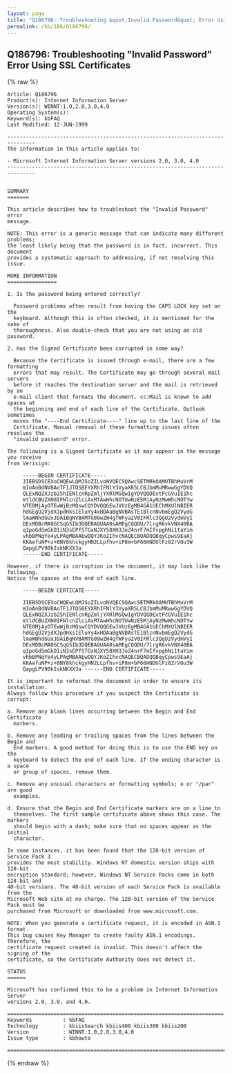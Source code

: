```yaml
---
layout: page
title: "Q186796: Troubleshooting &quot;Invalid Password&quot; Error Using SSL Certificates"
permalink: /kb/186/Q186796/
---
```


## Q186796: Troubleshooting &quot;Invalid Password&quot; Error Using SSL Certificates

{% raw %}

	Article: Q186796
	Product(s): Internet Information Server
	Version(s): WINNT:1.0,2.0,3.0,4.0
	Operating System(s): 
	Keyword(s): kbFAQ
	Last Modified: 12-JUN-1999
	
	-------------------------------------------------------------------------------
	The information in this article applies to:
	
	- Microsoft Internet Information Server versions 2.0, 3.0, 4.0 
	-------------------------------------------------------------------------------
	
	
	SUMMARY
	=======
	
	This article describes how to troubleshoot the "Invalid Password" error
	message.
	
	NOTE: This error is a generic message that can indicate many different problems;
	the least likely being that the password is in fact, incorrect. This document
	provides a systematic approach to addressing, if not resolving this issue.
	
	MORE INFORMATION
	================
	
	1. Is the password being entered correctly?
	
	  Password problems often result from having the CAPS LOCK key set on the
	  keyboard. Although this is often checked, it is mentioned for the sake of
	  thoroughness. Also double-check that you are not using an old password.
	
	2. Has the Signed Certificate been corrupted in some way?
	
	  Because the Certificate is issued through e-mail, there are a few formatting
	  errors that may result. The Certificate may go through several mail servers
	  before it reaches the destination server and the mail is retrieved by an
	  e-mail client that formats the document. cc:Mail is known to add spaces at
	  the beginning and end of each line of the Certificate. Outlook sometimes
	  moves the "----End Certificate----" line up to the last line of the
	  Certificate. Manual removal of these formatting issues often resolves the
	  "invalid password" error.
	
	The following is a Signed Certificate as it may appear in the message you receive
	from Verisign:
	
	     -----BEGIN CERTIFICATE-----
	     JIEBSDSCEXoCHQEwLQMJSoZILvoNVQECSQAwcSETMRkOAMUTBhMuVrM
	     mIoAnBdNVBAoTF1JTQSBEYXRhIFNlY3VyaXR5LCBJbmMuMRwwGgYDVQ
	     QLExNQZXJzb25hIENlcnRpZmljYXRlMSQwIgYDVQQDExtPcGVuIE1hc
	     mtldCBUZXN0IFNlcnZlciAxMTAwHhcNOTUwNzE5MjAyNzMwWhcNOTYw
	     NTE0MjAyOTEwWjBzMQswCQYDVQQGEwJVUzEgMB4GA1UEChMXUlNBIER
	     hdGEgU2VjdXJpdHksIEluYy4xHDAaBgNVBAsTE1BlcnNvbmEgQ2VydG
	     lmaWNhdGUxJDAiBgNVBAMTG09wZW4gTWFya2V0IFRlc3QgU2VydmVyI
	     DExMDBcMA0GCSqGSIb3DQEBAQUAA0sAMEgCQQDU/7lrgR6vkVNX40BA
	     q1poGdSmGkD1iN3sEPfSTGxNJXY58XH3JoZ4nrF7mIfvpghNi1taYim
	     vhbBPNqYe4yLPAgMBAAEwDQYJKoZIhvcNAQECBQADQQBqyCpws9EaAj
	     KKAefuNP+z+8NY8khckgyHN2LLpfhv+iP8m+bF66HNDUlFz8ZrVOu3W
	     QapgLPV90kIskNKXX3a
	     ------END CERTIFICATE-----
	
	However, if there is corruption in the document, it may look like the following.
	Notice the spaces at the end of each line.
	
	     -----BEGIN CERTICATE-----
	
	     JIEBSDSCEXoCHQEwLQMJSoZILvoNVQECSQAwcSETMRkOAMUTBhMuVrM
	     mIoAnBdNVBAoTF1JTQSBEYXRhIFNlY3VyaXR5LCBJbmMuMRwwGgYDVQ
	     QLExNQZXJzb25hIENlcnRpZmljYXRlMSQwIgYDVQQDExtPcGVuIE1hc
	     mtldCBUZXN0IFNlcnZlciAxMTAwHhcNOTUwNzE5MjAyNzMwWhcNOTYw
	     NTE0MjAyOTEwWjBzMQswCQYDVQQGEwJVUzEgMB4GA1UEChMXUlNBIER
	     hdGEgU2VjdXJpdHksIEluYy4xHDAaBgNVBAsTE1BlcnNvbmEgQ2VydG
	     lmaWNhdGUxJDAiBgNVBAMTG09wZW4gTWFya2V0IFRlc3QgU2VydmVyI
	     DExMDBcMA0GCSqGSIb3DQEBAQUAA0sAMEgCQQDU/7lrgR6vkVNX40BA
	     q1poGdSmGkD1iN3sEPfSTGxNJXY58XH3JoZ4nrF7mIfvpghNi1taYim
	     vhbBPNqYe4yLPAgMBAAEwDQYJKoZIhvcNAQECBQADQQBqyCpws9EaAj
	     KKAefuNP+z+8NY8khckgyHN2LLpfhv+iP8m+bF66HNDUlFz8ZrVOu3W
	     QapgLPV90kIskNKXX3a ------END CERTIFICATE-----
	
	It is important to reformat the document in order to ensure its installation.
	Always follow this procedure if you suspect the Certificate is corrupt:
	
	a. Remove any blank lines occurring between the Begin and End Certificate
	  markers.
	
	b. Remove any leading or trailing spaces from the lines between the Begin and
	  End markers. A good method for doing this is to use the END key on the
	  keyboard to detect the end of each line. If the ending character is a space
	  or group of spaces, remove them.
	
	c. Remove any unusual characters or formatting symbols; o or "/par" are good
	  examples.
	
	d. Ensure that the Begin and End Certificate markers are on a line to
	  themselves. The first sample certificate above shows this case. The markers
	  should begin with a dash; make sure that no spaces appear as the initial
	  character.
	
	In some instances, it has been found that the 128-bit version of Service Pack 3
	provides the most stability. Windows NT domestic version ships with 128-bit
	encryption standard; however, Windows NT Service Packs come in both 128-bit and
	40-bit versions. The 40-bit version of each Service Pack is available from the
	Microsoft Web site at no charge. The 128-bit version of the Service Pack must be
	purchased from Microsoft or downloaded from www.microsoft.com.
	
	NOTE: When you generate a certificate request, it is encoded in ASN.1 format.
	This bug causes Key Manager to create faulty ASN.1 encodings. Therefore, the
	certificate request created is invalid. This doesn't affect the signing of the
	certificate, so the Certificate Authority does not detect it.
	
	STATUS
	======
	
	Microsoft has confirmed this to be a problem in Internet Information Server
	versions 2.0, 3.0, and 4.0.
	
	======================================================================
	Keywords          : kbFAQ 
	Technology        : kbiisSearch kbiis400 kbiis300 kbiis200
	Version           : WINNT:1.0,2.0,3.0,4.0
	Issue type        : kbhowto
	
	=============================================================================
	

{% endraw %}
